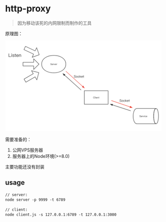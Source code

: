 # http-proxy

> 因为移动该死的内网限制而制作的工具

原理图：

<img src="https://raw.githubusercontent.com/zjhch123/http-proxy/master/doc/demo.png" width="600"/>

需要准备的：
1. 公网VPS服务器
2. 服务器上的Node环境(>=8.0)

主要功能还没有封装

## usage

```
// server:
node server -p 9999 -t 6789

// client:
node client.js -s 127.0.0.1:6789 -t 127.0.0.1:3000
```
